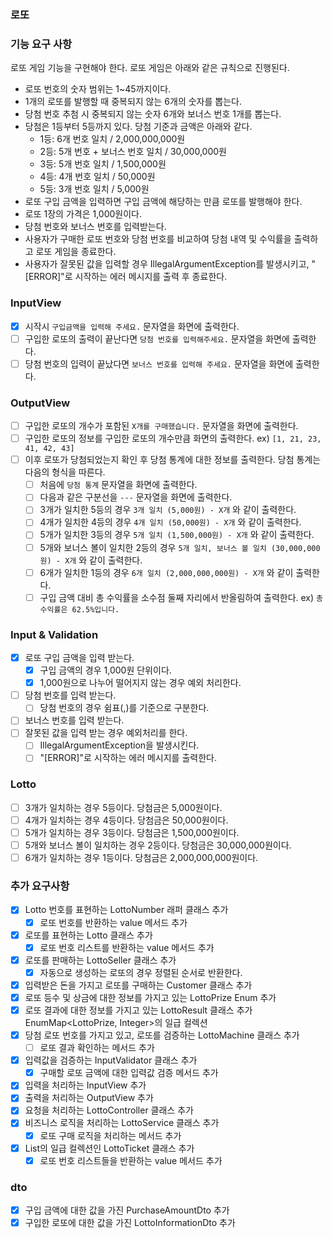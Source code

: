 ### 로또

### 기능 요구 사항

로또 게임 기능을 구현해야 한다. 로또 게임은 아래와 같은 규칙으로 진행된다.

- 로또 번호의 숫자 범위는 1~45까지이다.
- 1개의 로또를 발행할 때 중복되지 않는 6개의 숫자를 뽑는다.
- 당첨 번호 추첨 시 중복되지 않는 숫자 6개와 보너스 번호 1개를 뽑는다.
- 당첨은 1등부터 5등까지 있다. 당첨 기준과 금액은 아래와 같다.
    - 1등: 6개 번호 일치 / 2,000,000,000원
    - 2등: 5개 번호 + 보너스 번호 일치 / 30,000,000원
    - 3등: 5개 번호 일치 / 1,500,000원
    - 4등: 4개 번호 일치 / 50,000원
    - 5등: 3개 번호 일치 / 5,000원
- 로또 구입 금액을 입력하면 구입 금액에 해당하는 만큼 로또를 발행해야 한다.
- 로또 1장의 가격은 1,000원이다.
- 당첨 번호와 보너스 번호를 입력받는다.
- 사용자가 구매한 로또 번호와 당첨 번호를 비교하여 당첨 내역 및 수익률을 출력하고 로또 게임을 종료한다.
- 사용자가 잘못된 값을 입력할 경우 IllegalArgumentException를 발생시키고, "[ERROR]"로 시작하는 에러 메시지를 출력 후 종료한다.

### InputView

- [x]  시작시 `구입금액을 입력해 주세요.` 문자열을 화면에 출력한다.
- [ ]  구입한 로또의 출력이 끝난다면 `당첨 번호를 입력해주세요.` 문자열을 화면에 출력한다.
- [ ]  당첨 번호의 입력이 끝났다면 `보너스 번호를 입력해 주세요.` 문자열을 화면에 출력한다.

### OutputView

- [ ]  구입한 로또의 개수가 포함된 `X개를 구매했습니다.` 문자열을 화면에 출력한다.
- [ ]  구입한 로또의 정보를 구입한 로또의 개수만큼 화면의 출력한다. ex) `[1, 21, 23, 41, 42, 43]`
- [ ]  이후 로또가 당첨되었는지 확인 후 당첨 통계에 대한 정보를 출력한다. 당첨 통계는 다음의 형식을 따른다.
    - [ ]  처음에 `당첨 통계` 문자열을 화면에 출력한다.
    - [ ]  다음과 같은 구분선을 `---` 문자열을 화면에 출력한다.
    - [ ]  3개가 일치한 5등의 경우 `3개 일치 (5,000원) - X개` 와 같이 출력한다.
    - [ ]  4개가 일치한 4등의 경우 `4개 일치 (50,000원) - X개` 와 같이 출력한다.
    - [ ]  5개가 일치한 3등의 경우 `5개 일치 (1,500,000원) - X개` 와 같이 출력한다.
    - [ ]  5개와 보너스 볼이 일치한 2등의 경우 `5개 일치, 보너스 볼 일치 (30,000,000원) - X개` 와 같이 출력한다.
    - [ ]  6개가 일치한 1등의 경우 `6개 일치 (2,000,000,000원) - X개` 와 같이 출력한다.
    - [ ]  구입 금액 대비 총 수익률을 소수점 둘째 자리에서 반올림하여 출력한다. ex) `총 수익률은 62.5%입니다.`

### Input & Validation

- [x]  로또 구입 금액을 입력 받는다.
    - [x]  구입 금액의 경우 1,000원 단위이다.
    - [x]  1,000원으로 나누어 떨어지지 않는 경우 예외 처리한다.
- [ ]  당첨 번호를 입력 받는다.
    - [ ]  당첨 번호의 경우 쉼표(,)를 기준으로 구분한다.
- [ ]  보너스 번호를 입력 받는다.
- [ ]  잘못된 값을 입력 받는 경우 예외처리를 한다.
    - [ ]  IllegalArgumentException을 발생시킨다.
    - [ ]  "[ERROR]"로 시작하는 에러 메시지를 출력한다.

### Lotto

- [ ]  3개가 일치하는 경우 5등이다. 당첨금은 5,000원이다.
- [ ]  4개가 일치하는 경우 4등이다. 당첨금은 50,000원이다.
- [ ]  5개가 일치하는 경우 3등이다. 당첨금은 1,500,000원이다.
- [ ]  5개와 보너스 볼이 일치하는 경우 2등이다. 당첨금은 30,000,000원이다.
- [ ]  6개가 일치하는 경우 1등이다. 당첨금은 2,000,000,000원이다.

### 추가 요구사항

- [x]  Lotto 번호를 표현하는 LottoNumber 래퍼 클래스 추가
    - [x] 로또 번호를 반환하는 value 메서드 추가
- [x]  로또를 표현하는 Lotto 클래스 추가
    - [x] 로또 번호 리스트를 반환하는 value 메서드 추가
- [x]  로또를 판매하는 LottoSeller 클래스 추가
    - [x] 자동으로 생성하는 로또의 경우 정렬된 순서로 반환한다.
- [x]  입력받은 돈을 가지고 로또를 구매하는 Customer 클래스 추가
- [x]  로또 등수 및 상금에 대한 정보를 가지고 있는 LottoPrize Enum 추가
- [x]  로또 결과에 대한 정보를 가지고 있는 LottoResult 클래스 추가 EnumMap<LottoPrize, Integer>의 일급 컬렉션
- [x]  당첨 로또 번호를 가지고 있고, 로또를 검증하는 LottoMachine 클래스 추가
    - [ ] 로또 결과 확인하는 메서드 추가
- [x]  입력값을 검증하는 InputValidator 클래스 추가
    - [x] 구매할 로또 금액에 대한 입력값 검증 메서드 추가
- [x]  입력을 처리하는 InputView 추가
- [x]  출력을 처리하는 OutputView 추가
- [x]  요청을 처리하는 LottoController 클래스 추가
- [x]  비즈니스 로직을 처리하는 LottoService 클래스 추가
    - [x] 로또 구매 로직을 처리하는 메서드 추가
- [x]  List<Lotto>의 일급 컬렉션인 LottoTicket 클래스 추가
    - [x] 로또 번호 리스트들을 반환하는 value 메서드 추가

### dto

- [x]  구입 금액에 대한 값을 가진 PurchaseAmountDto 추가
- [x]  구입한 로또에 대한 값을 가진 LottoInformationDto 추가
